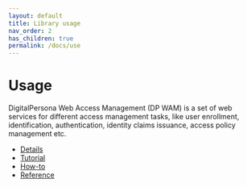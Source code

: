```yaml
---
layout: default
title: Library usage
nav_order: 2
has_children: true
permalink: /docs/use
---
```

# Usage

DigitalPersona Web Access Management (DP WAM) is a set of web services for different access management tasks,
like user enrollment, identification, authentication, identity claims issuance, access policy management
etc.

* [Details](details.md)
* [Tutorial](tutorial.md)
* [How-to](how-to.md)
* [Reference](reference.md)
